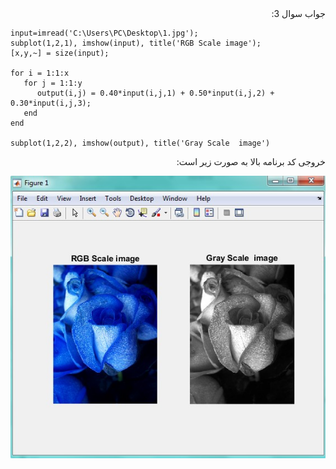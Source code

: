 <div dir="rtl">
جواب سوال 3:
</div>

```
input=imread('C:\Users\PC\Desktop\1.jpg');
subplot(1,2,1), imshow(input), title('RGB Scale image');
[x,y,~] = size(input);

for i = 1:1:x
   for j = 1:1:y
      output(i,j) = 0.40*input(i,j,1) + 0.50*input(i,j,2) + 0.30*input(i,j,3);
   end
end

subplot(1,2,2), imshow(output), title('Gray Scale  image')
```

<div dir="rtl">
خروجی کد برنامه بالا به صورت زیر است:
</div>

![khorooji](02481.jpg)
